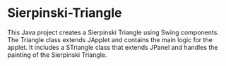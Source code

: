 # Sierpinski-Triangle

This Java project creates a Sierpinski Triangle using Swing components. The Triangle class extends JApplet and contains the main logic for the applet. It includes a STriangle class that extends JPanel and handles the painting of the Sierpinski Triangle.

